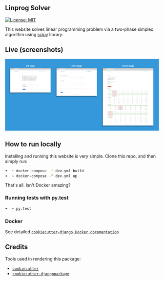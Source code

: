 ## Linprog Solver

[![License: MIT](https://img.shields.io/badge/License-MIT-yellow.svg)](https://opensource.org/licenses/MIT)

This website solves linear programming problem via a two-phase simplex algorithm using [scipy](https://github.com/scipy/scipy) library.


## Live (screenshots)

![Screens](https://raw.githubusercontent.com/apirobot/django-linprog-solver-website/master/screens.png)


## How to run locally

Installing and running this website is very simple. Clone this repo, and then simply run:

```zsh
➜  ~ docker-compose -f dev.yml build
➜  ~ docker-compose -f dev.yml up
```

That's all. Isn't Docker amazing?


### Running tests with py.test

```zsh
➜  ~ py.test
```


### Docker

See detailed [`cookiecutter-django Docker documentation`](http://cookiecutter-django.readthedocs.io/en/latest/deployment-with-docker.html)


## Credits

Tools used in rendering this package:

- [`cookiecutter`](https://github.com/audreyr/cookiecutter)
- [`cookiecutter-djangopackage`](https://github.com/pydanny/cookiecutter-djangopackage)
